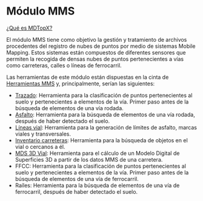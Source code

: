# Módulo MMS

[¿Qué es MDTopX?](../introduccion/mdtopx.md)

El módulo MMS tiene como objetivo la gestión y tratamiento de archivos procedentes del registro de nubes de puntos por medio de sistemas Mobile Mapping. Estos sistemas están compuestos de diferentes sensores que permiten la recogida de densas nubes de puntos pertenecientes a vías como carreteras, calles o líneas de ferrocarril.

Las herramientas de este módulo están dispuestas en la cinta de [Herramientas MMS](../fichas-de-herramientas/ficha-de-herramientas-mms.md) y, principalmente, serían las siguientes:

* [Trazado](clasificar-suelo-de-trazado.md): Herramienta para la clasificación de puntos pertenecientes al suelo y pertenecientes a elementos de la vía. Primer paso antes de la búsqueda de elementos de una vía rodada.
* [Asfalto](clasificar-lineas-de-vial.md): Herramienta para la búsqueda de elementos de una vía rodada, después de haber detectado el suelo.
* [Líneas vial](buscar-lineas-de-vial.md): Herramienta para la generación de límites de asfalto, marcas viales y transversales.
* [Inventario carreteras](buscar-objetos-en-el-trazado.md): Herramienta para la búsqueda de objetos en el vial o cercanos a él.
* [MDS 3D Vial](general/mds-a-partir-de-datos-mms.md): Herramienta para el cálculo de un Modelo Digital de Superficies 3D a partir de los datos MMS de una carretera.
* FFCC: Herramienta para la clasificación de puntos pertenecientes al suelo y pertenecientes a elementos de la vía. Primer paso antes de la búsqueda de elementos de una vía de ferrocarril.
* Raíles: Herramienta para la búsqueda de elementos de una vía de ferrocarril, después de haber detectado el suelo.

